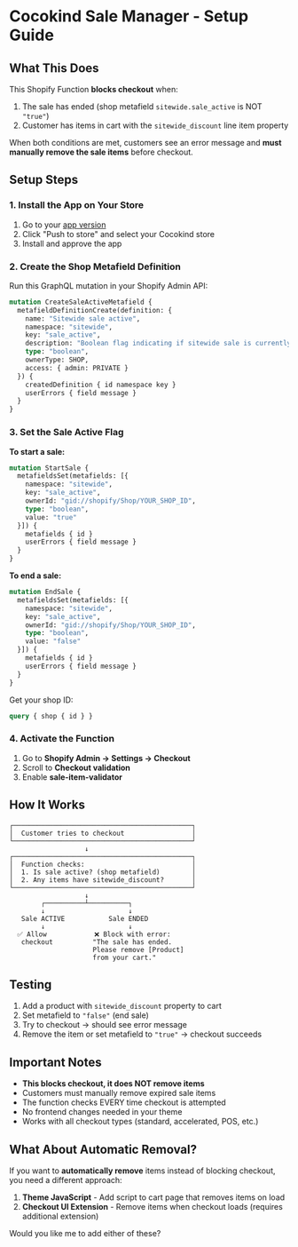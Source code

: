 # Cocokind Sale Manager - Setup Guide

## What This Does

This Shopify Function **blocks checkout** when:
1. The sale has ended (shop metafield `sitewide.sale_active` is NOT `"true"`)
2. Customer has items in cart with the `sitewide_discount` line item property

When both conditions are met, customers see an error message and **must manually remove the sale items** before checkout.

## Setup Steps

### 1. Install the App on Your Store

1. Go to your [app version](https://dev.shopify.com/dashboard/129527241/apps/288558546945/versions/760689262593)
2. Click "Push to store" and select your Cocokind store
3. Install and approve the app

### 2. Create the Shop Metafield Definition

Run this GraphQL mutation in your Shopify Admin API:

```graphql
mutation CreateSaleActiveMetafield {
  metafieldDefinitionCreate(definition: {
    name: "Sitewide sale active",
    namespace: "sitewide",
    key: "sale_active",
    description: "Boolean flag indicating if sitewide sale is currently active",
    type: "boolean",
    ownerType: SHOP,
    access: { admin: PRIVATE }
  }) {
    createdDefinition { id namespace key }
    userErrors { field message }
  }
}
```

### 3. Set the Sale Active Flag

**To start a sale:**
```graphql
mutation StartSale {
  metafieldsSet(metafields: [{
    namespace: "sitewide",
    key: "sale_active",
    ownerId: "gid://shopify/Shop/YOUR_SHOP_ID",
    type: "boolean",
    value: "true"
  }]) {
    metafields { id }
    userErrors { field message }
  }
}
```

**To end a sale:**
```graphql
mutation EndSale {
  metafieldsSet(metafields: [{
    namespace: "sitewide",
    key: "sale_active",
    ownerId: "gid://shopify/Shop/YOUR_SHOP_ID",
    type: "boolean",
    value: "false"
  }]) {
    metafields { id }
    userErrors { field message }
  }
}
```

Get your shop ID:
```graphql
query { shop { id } }
```

### 4. Activate the Function

1. Go to **Shopify Admin → Settings → Checkout**
2. Scroll to **Checkout validation**
3. Enable **sale-item-validator**

## How It Works

```
┌─────────────────────────────────────────────┐
│  Customer tries to checkout                 │
└─────────────────────────────────────────────┘
                   ↓
┌─────────────────────────────────────────────┐
│  Function checks:                           │
│  1. Is sale active? (shop metafield)        │
│  2. Any items have sitewide_discount?       │
└─────────────────────────────────────────────┘
                   ↓
        ┌──────────┴──────────┐
        ↓                     ↓
   Sale ACTIVE           Sale ENDED
        ↓                     ↓
  ✅ Allow            ❌ Block with error:
   checkout          "The sale has ended.
                     Please remove [Product]
                     from your cart."
```

## Testing

1. Add a product with `sitewide_discount` property to cart
2. Set metafield to `"false"` (end sale)
3. Try to checkout → should see error message
4. Remove the item or set metafield to `"true"` → checkout succeeds

## Important Notes

- **This blocks checkout, it does NOT remove items**
- Customers must manually remove expired sale items
- The function checks EVERY time checkout is attempted
- No frontend changes needed in your theme
- Works with all checkout types (standard, accelerated, POS, etc.)

## What About Automatic Removal?

If you want to **automatically remove** items instead of blocking checkout, you need a different approach:

1. **Theme JavaScript** - Add script to cart page that removes items on load
2. **Checkout UI Extension** - Remove items when checkout loads (requires additional extension)

Would you like me to add either of these?
